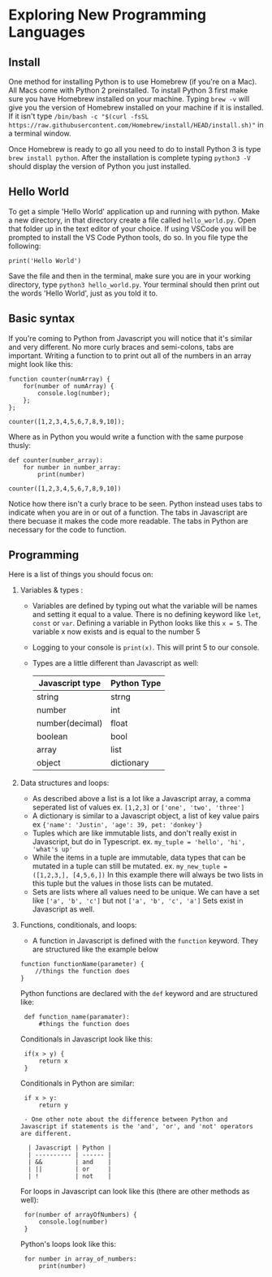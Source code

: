 # Exploring New Programming Languages

## Install

One method for installing Python is to use Homebrew (if you're on a Mac). All Macs come with Python 2 preinstalled. To install Python 3 first make sure you have Homebrew installed on your machine. Typing `brew -v` will give you the version of Homebrew installed on your machine if it is installed. If it isn't type `/bin/bash -c "$(curl -fsSL https://raw.githubusercontent.com/Homebrew/install/HEAD/install.sh)"` in a terminal window.

Once Homebrew is ready to go all you need to do to install Python 3 is type `brew install python`. After the installation is complete typing `python3 -V` should display the version of Python you just installed.

## Hello World

To get a simple 'Hello World' application up and running with python. Make a new directory, in that directory create a file called `hello_world.py`. Open that folder up in the text editor of your choice. If using VSCode you will be prompted to install the VS Code Python tools, do so. In you file type the following:

`print('Hello World')`

Save the file and then in the terminal, make sure you are in your working directory, type `python3 hello_world.py`. Your terminal should then print out the words 'Hello World', just as you told it to.

## Basic syntax

If you're coming to Python from Javascript you will notice that it's similar and very different. No more curly braces and semi-colons, tabs are important. Writing a function to to print out all of the numbers in an array might look like this:

```
function counter(numArray) {
    for(number of numArray) {
        console.log(number);
    };
};

counter([1,2,3,4,5,6,7,8,9,10]);
```

Where as in Python you would write a function with the same purpose thusly:

```
def counter(number_array):
    for number in number_array:
        print(number)

counter([1,2,3,4,5,6,7,8,9,10])
```

Notice how there isn't a curly brace to be seen. Python instead uses tabs to indicate when you are in or out of a function. The tabs in Javascript are there becuase it makes the code more readable. The tabs in Python are necessary for the code to function.

## Programming

Here is a list of things you should focus on:

1. Variables & types :

   - Variables are defined by typing out what the variable will be names and setting it equal to a value. There is no defining keyword like `let`, `const` or `var`. Defining a variable in Python looks like this `x = 5`. The variable x now exists and is equal to the number 5
   - Logging to your console is `print(x)`. This will print 5 to our console.
   - Types are a little different than Javascript as well:

     | Javascript type | Python Type |
     | --------------- | ----------- |
     | string          | strng       |
     | number          | int         |
     | number(decimal) | float       |
     | boolean         | bool        |
     | array           | list        |
     | object          | dictionary  |

2. Data structures and loops:

   - As described above a list is a lot like a Javascript array, a comma seperated list of values ex. `[1,2,3]` or `['one', 'two', 'three']`
   - A dictionary is similar to a Javascript object, a list of key value pairs ex `{'name': 'Justin', 'age': 39, pet: 'donkey'}`
   - Tuples which are like immutable lists, and don't really exist in Javascript, but do in Typescript. ex. `my_tuple = 'hello', 'hi', 'what's up'`
   - While the items in a tuple are immutable, data types that can be mutated in a tuple can still be mutated. ex. `my_new_tuple = ([1,2,3,], [4,5,6,])`
     In this example there will always be two lists in this tuple but the values in those lists can be mutated.
   - Sets are lists where all values need to be unique.  We can have a set like `['a', 'b', 'c']` but not `['a', 'b', 'c', 'a']` Sets exist in Javascript as well.

3. Functions, conditionals, and loops:

   - A function in Javascript is defined with the `function` keyword.  They are structured like the example below 

   ```
   function functionName(parameter) {
       //things the function does
   }
   ```
   Python functions are declared with the `def` keyword and are structured like:

   ```
    def function_name(paramater):
        #things the function does
   ```

   Conditionals in Javascript look like this:
   ```
    if(x > y) {
        return x
    }
   ```

   Conditionals in Python are similar:

   ```
    if x > y:
        return y
   ```

        - One other note about the difference between Python and Javascript if statements is the 'and', 'or', and 'not' operators are different.

         | Javascript | Python |
         | ---------- | ------ |
         | &&         | and    |
         | ||         | or     |
         | !          | not    |


   For loops in Javascript can look like this (there are other methods as well):

   ```
    for(number of arrayOfNumbers) {
        console.log(number)
    }
   ```

   Python's loops look like this:

   ```
    for number in array_of_numbers:
        print(number)
   ```



